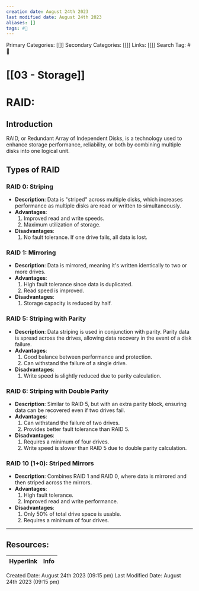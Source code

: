 ```yaml
---
creation date: August 24th 2023
last modified date: August 24th 2023
aliases: []
tags: #📖
---
```


Primary Categories: [[]] 
Secondary Categories: [[]] 
Links: [[]] 
Search Tag: #📖  

# [[03 - Storage]]  

# RAID:

## Introduction
RAID, or Redundant Array of Independent Disks, is a technology used to enhance storage performance, reliability, or both by combining multiple disks into one logical unit.
## Types of RAID

### RAID 0: Striping
- **Description**: Data is "striped" across multiple disks, which increases performance as multiple disks are read or written to simultaneously.
- **Advantages**: 
  1. Improved read and write speeds.
  2. Maximum utilization of storage.
- **Disadvantages**: 
  1. No fault tolerance. If one drive fails, all data is lost.
### RAID 1: Mirroring
- **Description**: Data is mirrored, meaning it's written identically to two or more drives.
- **Advantages**:
  1. High fault tolerance since data is duplicated.
  2. Read speed is improved.
- **Disadvantages**:
  1. Storage capacity is reduced by half.
### RAID 5: Striping with Parity
- **Description**: Data striping is used in conjunction with parity. Parity data is spread across the drives, allowing data recovery in the event of a disk failure.
- **Advantages**:
  1. Good balance between performance and protection.
  2. Can withstand the failure of a single drive.
- **Disadvantages**:
  1. Write speed is slightly reduced due to parity calculation.
 
### RAID 6: Striping with Double Parity
- **Description**: Similar to RAID 5, but with an extra parity block, ensuring data can be recovered even if two drives fail.
- **Advantages**:
  1. Can withstand the failure of two drives.
  2. Provides better fault tolerance than RAID 5.
- **Disadvantages**:
  1. Requires a minimum of four drives.
  2. Write speed is slower than RAID 5 due to double parity calculation.
### RAID 10 (1+0): Striped Mirrors
- **Description**: Combines RAID 1 and RAID 0, where data is mirrored and then striped across the mirrors.
- **Advantages**:
  1. High fault tolerance.
  2. Improved read and write performance.
- **Disadvantages**:
  1. Only 50% of total drive space is usable.
  2. Requires a minimum of four drives.





___

## Resources:

| Hyperlink | Info |
| --------- | ---- |


Created Date: August 24th 2023 (09:15 pm) 
Last Modified Date: August 24th 2023 (09:15 pm)
